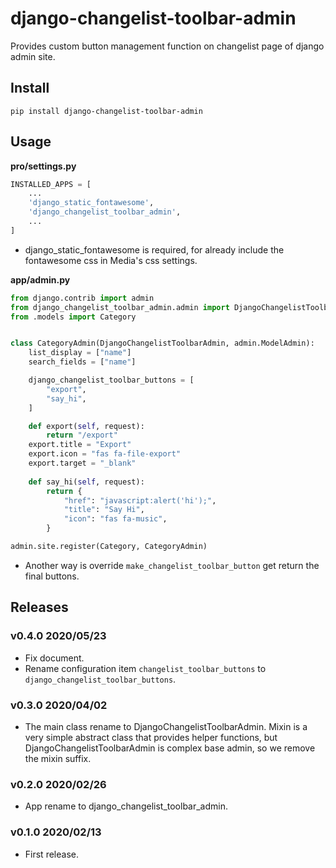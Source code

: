 # django-changelist-toolbar-admin

Provides custom button management function on changelist page of django admin site.

## Install

```shell
pip install django-changelist-toolbar-admin
```

## Usage

**pro/settings.py**

```python
INSTALLED_APPS = [
    ...
    'django_static_fontawesome',
    'django_changelist_toolbar_admin',
    ...
]
```

- django_static_fontawesome is required, for already include the fontawesome css in Media's css settings.

**app/admin.py**

```python
from django.contrib import admin
from django_changelist_toolbar_admin.admin import DjangoChangelistToolbarAdmin
from .models import Category


class CategoryAdmin(DjangoChangelistToolbarAdmin, admin.ModelAdmin):
    list_display = ["name"]
    search_fields = ["name"]

    django_changelist_toolbar_buttons = [
        "export",
        "say_hi",
    ]

    def export(self, request):
        return "/export"
    export.title = "Export"
    export.icon = "fas fa-file-export"
    export.target = "_blank"
    
    def say_hi(self, request):
        return {
            "href": "javascript:alert('hi');",
            "title": "Say Hi",
            "icon": "fas fa-music",
        } 

admin.site.register(Category, CategoryAdmin)
```

- Another way is override `make_changelist_toolbar_button` get return the final buttons.

## Releases

### v0.4.0 2020/05/23

- Fix document.
- Rename configuration item `changelist_toolbar_buttons` to `django_changelist_toolbar_buttons`.

### v0.3.0 2020/04/02

- The main class rename to DjangoChangelistToolbarAdmin. Mixin is a very simple abstract class that provides helper functions, but DjangoChangelistToolbarAdmin is complex base admin, so we remove the mixin suffix.

### v0.2.0 2020/02/26

- App rename to django_changelist_toolbar_admin.

### v0.1.0 2020/02/13

- First release.
